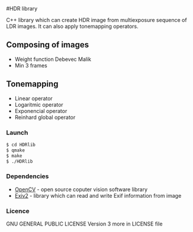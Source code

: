 #HDR library

C++ library which can create HDR image from multiexposure sequence of LDR images.
It can also apply tonemapping operators.

## Composing of images
* Weight function Debevec Malik
* Min 3 frames

## Tonemapping
* Linear operator
* Logaritmic operator
* Exponencial operator 
* Reinhard global operator

### Launch

```sh
$ cd HDRlib
$ qmake
$ make
$ ./HDRlib
```

### Dependencies
* [OpenCV] - open source coputer vision software library
* [Exiv2] - library which can read and write Exif information from image

### Licence
GNU GENERAL PUBLIC LICENSE Version 3
more in LICENSE file

[OpenCV]:http://opencv.org/
[Exiv2]:http://www.exiv2.org/